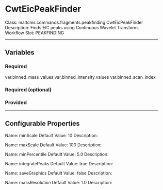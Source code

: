<h1>CwtEicPeakFinder</h1>
Class: maltcms.commands.fragments.peakfinding.CwtEicPeakFinder
Description: Finds EIC peaks using  Continuous Wavelet Transform.
Workflow Slot: PEAKFINDING

---

<h2>Variables</h2>
<h3>Required</h3>
var.binned_mass_values
var.binned_intensity_values
var.binned_scan_index

<h3>Required (optional)</h3>

<h3>Provided</h3>


---

<h2>Configurable Properties</h2>
Name: minScale
Default Value: 10
Description: 

Name: maxScale
Default Value: 100
Description: 

Name: minPercentile
Default Value: 5.0
Description: 

Name: integratePeaks
Default Value: true
Description: 

Name: saveGraphics
Default Value: false
Description: 

Name: massResolution
Default Value: 1.0
Description: 


